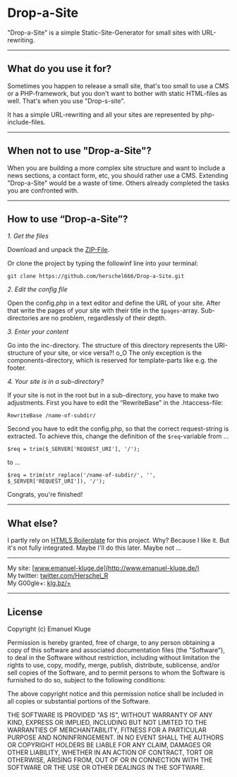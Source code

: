 Drop-a-Site
===========

"Drop-a-Site" is a simple Static-Site-Generator for small sites with URL-rewriting.

_______________________

## What do you use it for?

Sometimes you happen to release a small site, that's too small to use a CMS or a PHP-framework, but you don't want to bother with static HTML-files as well. That's when you use "Drop-s-site".

It has a simple URL-rewriting and all your sites are represented by php-include-files.

_______________________

## When not to use "Drop-a-Site"?

When you are building a more complex site structure and want to include a news sections, a contact form, etc, you should rather use a CMS. Extending "Drop-a-Site" would be a waste of time. Others already completed the tasks you are confronted with.

______________________

## How to use “Drop-a-Site”?

_1. Get the files_

Download and unpack the [ZIP-File](https://github.com/herschel666/Drop-a-Site/zipball/master).

Or clone the project by typing the followinf line into your terminal:

	git clone https://github.com/herschel666/Drop-a-Site.git

_2. Edit the config file_

Open the config.php in a text editor and define the URL of your site. After that write the pages of your site with their title in the `$pages`-array. Sub-directories are no problem, regardlessly of their depth.

_3. Enter your content_

Go into the inc-directory. The structure of this directory represents the URI-structure of your site, or vice versa?! o_O The only exception is the components-directory, which is reserved for template-parts like e.g. the footer.

_4. Your site is in a sub-directory?_

If your site is not in the root but in a sub-directory, you have to make two adjustments. First you have to edit the “RewriteBase” in the .htaccess-file:

	RewriteBase /name-of-subdir/

Second you have to edit the config.php, so that the correct request-string is extracted. To achieve this, change the definition of the `$req`-variable from …

	$req = trim($_SERVER['REQUEST_URI'], '/');

to …

	$req = trim(str_replace('/name-of-subdir/', '', $_SERVER['REQUEST_URI']), '/');

Congrats, you're finished!

______________________

## What else?

I partly rely on [HTML5 Boilerplate](http://html5boilerplate.com/) for this project. Why? Because I like it. But it's not fully integrated. Maybe I'll do this later. Maybe not …

______________________

My site: [www.emanuel-kluge.de](http://www.emanuel-kluge.de/)  
My twitter: [twitter.com/Herschel_R](http://twitter.com/Herschel_R)  
My G00gle+: <a href="https://plus.google.com/102002036557153714970" rel="author">klg.bz/+</a>

----------------------

## License

Copyright (c) Emanuel Kluge

Permission is hereby granted, free of charge, to any person obtaining a copy of this software and associated documentation files (the "Software"), to deal in the Software without restriction, including without limitation the rights to use, copy, modify, merge, publish, distribute, sublicense, and/or sell copies of the Software, and to permit persons to whom the Software is furnished to do so, subject to the following conditions:

The above copyright notice and this permission notice shall be included in all copies or substantial portions of the Software.

THE SOFTWARE IS PROVIDED "AS IS", WITHOUT WARRANTY OF ANY KIND, EXPRESS OR IMPLIED, INCLUDING BUT NOT LIMITED TO THE WARRANTIES OF MERCHANTABILITY, FITNESS FOR A PARTICULAR PURPOSE AND NONINFRINGEMENT. IN NO EVENT SHALL THE AUTHORS OR COPYRIGHT HOLDERS BE LIABLE FOR ANY CLAIM, DAMAGES OR OTHER LIABILITY, WHETHER IN AN ACTION OF CONTRACT, TORT OR OTHERWISE, ARISING FROM, OUT OF OR IN CONNECTION WITH THE SOFTWARE OR THE USE OR OTHER DEALINGS IN THE SOFTWARE.